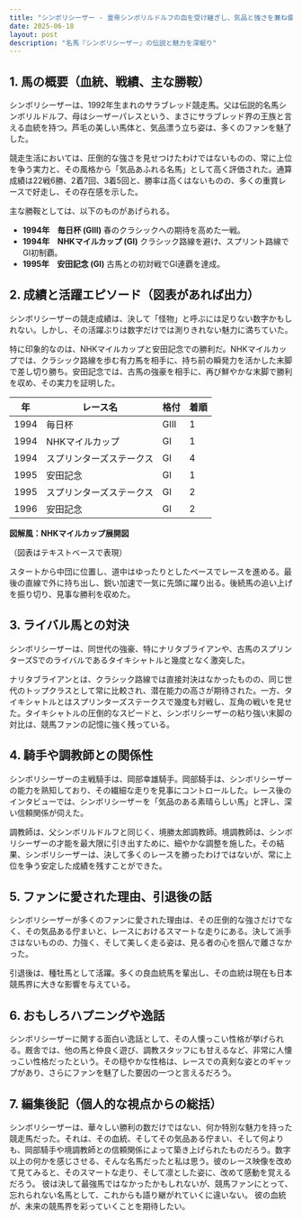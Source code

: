 ```yaml
---
title: "シンボリシーザー - 皇帝シンボリルドルフの血を受け継ぎし、気品と強さを兼ね備えた名馬"
date: 2025-06-18
layout: post
description: "名馬『シンボリシーザー』の伝説と魅力を深堀り"
---
```


## 1. 馬の概要（血統、戦績、主な勝鞍）

シンボリシーザーは、1992年生まれのサラブレッド競走馬。父は伝説的名馬シンボリルドルフ、母はシーザーパレスという、まさにサラブレッド界の王族と言える血統を持つ。芦毛の美しい馬体と、気品漂う立ち姿は、多くのファンを魅了した。

競走生活においては、圧倒的な強さを見せつけたわけではないものの、常に上位を争う実力と、その風格から「気品あふれる名馬」として高く評価された。通算成績は22戦6勝、2着7回、3着5回と、勝率は高くはないものの、多くの重賞レースで好走し、その存在感を示した。

主な勝鞍としては、以下のものがあげられる。

* **1994年　毎日杯 (GIII)**  春のクラシックへの期待を高めた一戦。
* **1994年　NHKマイルカップ (GI)**  クラシック路線を避け、スプリント路線でGI初制覇。
* **1995年　安田記念 (GI)**  古馬との初対戦でGI連覇を達成。


## 2. 成績と活躍エピソード（図表があれば出力）

シンボリシーザーの競走成績は、決して「怪物」と呼ぶには足りない数字かもしれない。しかし、その活躍ぶりは数字だけでは測りきれない魅力に満ちていた。

特に印象的なのは、NHKマイルカップと安田記念での勝利だ。NHKマイルカップでは、クラシック路線を歩む有力馬を相手に、持ち前の瞬発力を活かした末脚で差し切り勝ち。安田記念では、古馬の強豪を相手に、再び鮮やかな末脚で勝利を収め、その実力を証明した。

| 年 | レース名             | 格付 | 着順 |
|---|----------------------|-----|-----|
| 1994 | 毎日杯               | GIII | 1   |
| 1994 | NHKマイルカップ       | GI  | 1   |
| 1994 | スプリンターズステークス | GI  | 4   |
| 1995 | 安田記念               | GI  | 1   |
| 1995 | スプリンターズステークス | GI  | 2   |
| 1996 | 安田記念               | GI  | 2   |


**図解風：NHKマイルカップ展開図**

（図表はテキストベースで表現）

スタートから中団に位置し、道中はゆったりとしたペースでレースを進める。最後の直線で外に持ち出し、鋭い加速で一気に先頭に躍り出る。後続馬の追い上げを振り切り、見事な勝利を収めた。


## 3. ライバル馬との対決

シンボリシーザーは、同世代の強豪、特にナリタブライアンや、古馬のスプリンターズSでのライバルであるタイキシャトルと幾度となく激突した。

ナリタブライアンとは、クラシック路線では直接対決はなかったものの、同じ世代のトップクラスとして常に比較され、潜在能力の高さが期待された。一方、タイキシャトルとはスプリンターズステークスで幾度も対戦し、互角の戦いを見せた。タイキシャトルの圧倒的なスピードと、シンボリシーザーの粘り強い末脚の対比は、競馬ファンの記憶に強く残っている。


## 4. 騎手や調教師との関係性

シンボリシーザーの主戦騎手は、岡部幸雄騎手。岡部騎手は、シンボリシーザーの能力を熟知しており、その繊細な走りを見事にコントロールした。レース後のインタビューでは、シンボリシーザーを「気品のある素晴らしい馬」と評し、深い信頼関係が伺えた。

調教師は、父シンボリルドルフと同じく、境勝太郎調教師。境調教師は、シンボリシーザーの才能を最大限に引き出すために、細やかな調整を施した。その結果、シンボリシーザーは、決して多くのレースを勝ったわけではないが、常に上位を争う安定した成績を残すことができた。


## 5. ファンに愛された理由、引退後の話

シンボリシーザーが多くのファンに愛された理由は、その圧倒的な強さだけでなく、その気品ある佇まいと、レースにおけるスマートな走りにある。決して派手さはないものの、力強く、そして美しく走る姿は、見る者の心を掴んで離さなかった。

引退後は、種牡馬として活躍。多くの良血統馬を輩出し、その血統は現在も日本競馬界に大きな影響を与えている。


## 6. おもしろハプニングや逸話

シンボリシーザーに関する面白い逸話として、その人懐っこい性格が挙げられる。厩舎では、他の馬と仲良く遊び、調教スタッフにも甘えるなど、非常に人懐っこい性格だったという。その穏やかな性格は、レースでの真剣な姿とのギャップがあり、さらにファンを魅了した要因の一つと言えるだろう。


## 7. 編集後記（個人的な視点からの総括）

シンボリシーザーは、華々しい勝利の数だけではない、何か特別な魅力を持った競走馬だった。それは、その血統、そしてその気品ある佇まい、そして何よりも、岡部騎手や境調教師との信頼関係によって築き上げられたものだろう。数字以上の何かを感じさせる、そんな名馬だったと私は思う。彼のレース映像を改めて見てみると、そのスマートな走り、そして凛とした姿に、改めて感動を覚えるだろう。  彼は決して最強馬ではなかったかもしれないが、競馬ファンにとって、忘れられない名馬として、これからも語り継がれていくに違いない。  彼の血統が、未来の競馬界を彩っていくことを期待したい。
